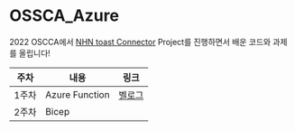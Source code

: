 # OSSCA_Azure

2022 OSCCA에서 [NHN toast Connector](https://github.com/devrel-kr/nhn-toast-notification-service-custom-connector) Project를 진행하면서 배운 코드와 과제를 올립니다! 


|주차|내용|링크|
|---|---|---|
|1주차|Azure Function|[벨로그](https://velog.io/@juijeong8324/OSSCA-1%EC%A3%BC%EC%B0%A8)|
|2주차|Bicep|[]()|
